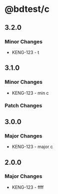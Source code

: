 # @bdtest/c

## 3.2.0

### Minor Changes

- KENG-123 - t

## 3.1.0

### Minor Changes

- KENG-123 - min c

### Patch Changes

## 3.0.0

### Major Changes

- KENG-123 - major c

## 2.0.0

### Major Changes

- KENG-123 - ffff
